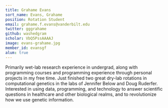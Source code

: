 ```yaml
---
title: Grahame Evans
sort_name: Evans, Grahame
position: Rotation Student
email: grahame.f.evans@vanderbilt.edu
twitter: gggrahame
github: washedgram
scholar: VbQ5PssAAAAJ
image: evans-grahame.jpg
member_id: evansgf
alum: true
---
```


Primarily wet-lab research experience in undergrad, along with programming courses and programming experience through personal projects in my free time. Just finished two great dry-lab rotations in computational genetics in the labs of Jennifer Below and Doug Ruderfer. Interested in using data, programming, and technology to answer scientific questions in healthcare and other biological realms, and to revolutionize how we use genetic information.
